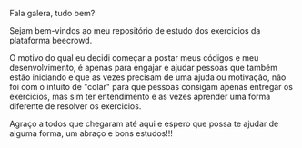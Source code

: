 Fala galera, tudo bem?

Sejam bem-vindos ao meu repositório de estudo dos exercicios da plataforma beecrowd.

O motivo do qual eu decidi começar a postar meus códigos e meu desenvolvimento, é apenas para engajar e ajudar pessoas que também estão iniciando e que as vezes precisam de uma
ajuda ou motivação, não foi com o intuito de "colar" para que pessoas consigam apenas entregar os exercicios, mas sim ter entendimento e as vezes aprender uma forma diferente de
resolver os exercicios.

Agraço a todos que chegaram até aqui e espero que possa te ajudar de alguma forma, um abraço e bons estudos!!!
